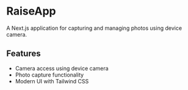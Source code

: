 # RaiseApp

A Next.js application for capturing and managing photos using device camera.

## Features
- Camera access using device camera
- Photo capture functionality
- Modern UI with Tailwind CSS
